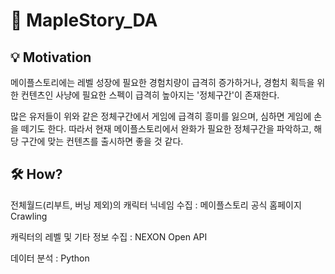 # 🍁 MapleStory_DA

## 💡 Motivation
메이플스토리에는 레벨 성장에 필요한 경험치량이 급격히 증가하거나,
경험치 획득을 위한 컨텐츠인 사냥에 필요한 스펙이 급격히 높아지는 '정체구간'이 존재한다.

많은 유저들이 위와 같은 정체구간에서 게임에 급격히 흥미를 잃으며, 심하면 게임에 손을 떼기도 한다.
따라서 현재 메이플스토리에서 완화가 필요한 정체구간을 파악하고, 해당 구간에 맞는 컨텐츠를 출시하면 좋을 것 같다.

## 🛠️ How?
전체월드(리부트, 버닝 제외)의 캐릭터 닉네임 수집 : 메이플스토리 공식 홈페이지 Crawling

캐릭터의 레벨 및 기타 정보 수집 : NEXON Open API

데이터 분석 : Python
